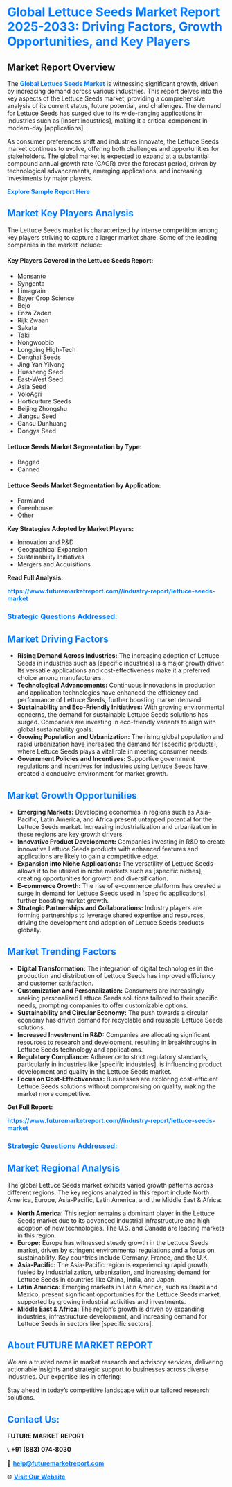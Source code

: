 <h1 style="color: #007BFF;">Global Lettuce Seeds Market Report 2025-2033: Driving Factors, Growth Opportunities, and Key Players</h1>

<section id="overview">
<h2>Market Report Overview</h2>
<p>The <a href="https://www.futuremarketreport.com//industry-report/lettuce-seeds-market" style="color: #007BFF; text-decoration: none;"><strong>Global Lettuce Seeds Market</strong></a> is witnessing significant growth, driven by increasing demand across various industries. This report delves into the key aspects of the Lettuce Seeds market, providing a comprehensive analysis of its current status, future potential, and challenges. The demand for Lettuce Seeds has surged due to its wide-ranging applications in industries such as [insert industries], making it a critical component in modern-day [applications].</p>
<p>As consumer preferences shift and industries innovate, the Lettuce Seeds market continues to evolve, offering both challenges and opportunities for stakeholders. The global market is expected to expand at a substantial compound annual growth rate (CAGR) over the forecast period, driven by technological advancements, emerging applications, and increasing investments by major players.</p>
</section>

<section id="overview">
<p><a href="https://www.futuremarketreport.com//request-sample/reportId=90826" style="color: #007BFF; text-decoration: none;"><strong>Explore Sample Report Here</strong></a></p>
</section>

<section id="key-players">
<h2 style="color: #007BFF;">Market Key Players Analysis</h2>
<p>The Lettuce Seeds market is characterized by intense competition among key players striving to capture a larger market share. Some of the leading companies in the market include:</p>
<h4>Key Players Covered in the Lettuce Seeds Report:</h4>
<ul><li>Monsanto</li><li>Syngenta</li><li>Limagrain</li><li>Bayer Crop Science</li><li>Bejo</li><li>Enza Zaden</li><li>Rijk Zwaan</li><li>Sakata</li><li>Takii</li><li>Nongwoobio</li><li>Longping High-Tech</li><li>Denghai Seeds</li><li>Jing Yan YiNong</li><li>Huasheng Seed</li><li>East-West Seed</li><li>Asia Seed</li><li>VoloAgri</li><li>Horticulture Seeds</li><li>Beijing Zhongshu</li><li>Jiangsu Seed</li><li>Gansu Dunhuang</li><li>Dongya Seed</li></ul>
<h4>Lettuce Seeds Market Segmentation by Type:</h4>
<ul><li>Bagged</li><li>Canned</li></ul>

<h4>Lettuce Seeds Market Segmentation by Application:</h4>
<ul><li>Farmland</li><li>Greenhouse</li><li>Other</li></ul>
<p><strong>Key Strategies Adopted by Market Players:</strong></p>
<ul>
<li>Innovation and R&D</li>
<li>Geographical Expansion</li>
<li>Sustainability Initiatives</li>
<li>Mergers and Acquisitions</li>
</ul>
</section>

<section>
<p><strong>Read Full Analysis: </strong></p><a href="https://www.futuremarketreport.com//industry-report/lettuce-seeds-market" style="color: #007BFF; text-decoration: none;"><strong>https://www.futuremarketreport.com//industry-report/lettuce-seeds-market</strong></a>
<h3 style="color: #007BFF;">Strategic Questions Addressed:</h3>
</section>

<section id="driving-factors">
<h2 style="color: #007BFF;">Market Driving Factors</h2>
<ul>
<li><strong>Rising Demand Across Industries:</strong> The increasing adoption of Lettuce Seeds in industries such as [specific industries] is a major growth driver. Its versatile applications and cost-effectiveness make it a preferred choice among manufacturers.</li>
<li><strong>Technological Advancements:</strong> Continuous innovations in production and application technologies have enhanced the efficiency and performance of Lettuce Seeds, further boosting market demand.</li>
<li><strong>Sustainability and Eco-Friendly Initiatives:</strong> With growing environmental concerns, the demand for sustainable Lettuce Seeds solutions has surged. Companies are investing in eco-friendly variants to align with global sustainability goals.</li>
<li><strong>Growing Population and Urbanization:</strong> The rising global population and rapid urbanization have increased the demand for [specific products], where Lettuce Seeds plays a vital role in meeting consumer needs.</li>
<li><strong>Government Policies and Incentives:</strong> Supportive government regulations and incentives for industries using Lettuce Seeds have created a conducive environment for market growth.</li>
</ul>
</section>

<section id="growth-opportunities">
<h2 style="color: #007BFF;">Market Growth Opportunities</h2>
<ul>
<li><strong>Emerging Markets:</strong> Developing economies in regions such as Asia-Pacific, Latin America, and Africa present untapped potential for the Lettuce Seeds market. Increasing industrialization and urbanization in these regions are key growth drivers.</li>
<li><strong>Innovative Product Development:</strong> Companies investing in R&D to create innovative Lettuce Seeds products with enhanced features and applications are likely to gain a competitive edge.</li>
<li><strong>Expansion into Niche Applications:</strong> The versatility of Lettuce Seeds allows it to be utilized in niche markets such as [specific niches], creating opportunities for growth and diversification.</li>
<li><strong>E-commerce Growth:</strong> The rise of e-commerce platforms has created a surge in demand for Lettuce Seeds used in [specific applications], further boosting market growth.</li>
<li><strong>Strategic Partnerships and Collaborations:</strong> Industry players are forming partnerships to leverage shared expertise and resources, driving the development and adoption of Lettuce Seeds products globally.</li>
</ul>
</section>

<section id="trending-factors">
<h2 style="color: #007BFF;">Market Trending Factors</h2>
<ul>
<li><strong>Digital Transformation:</strong> The integration of digital technologies in the production and distribution of Lettuce Seeds has improved efficiency and customer satisfaction.</li>
<li><strong>Customization and Personalization:</strong> Consumers are increasingly seeking personalized Lettuce Seeds solutions tailored to their specific needs, prompting companies to offer customizable options.</li>
<li><strong>Sustainability and Circular Economy:</strong> The push towards a circular economy has driven demand for recyclable and reusable Lettuce Seeds solutions.</li>
<li><strong>Increased Investment in R&D:</strong> Companies are allocating significant resources to research and development, resulting in breakthroughs in Lettuce Seeds technology and applications.</li>
<li><strong>Regulatory Compliance:</strong> Adherence to strict regulatory standards, particularly in industries like [specific industries], is influencing product development and quality in the Lettuce Seeds market.</li>
<li><strong>Focus on Cost-Effectiveness:</strong> Businesses are exploring cost-efficient Lettuce Seeds solutions without compromising on quality, making the market more competitive.</li>
</ul>
</section>

<section>
<p><strong>Get Full Report: </strong></p><a href="https://www.futuremarketreport.com//industry-report/lettuce-seeds-market" style="color: #007BFF; text-decoration: none;"><strong>https://www.futuremarketreport.com//industry-report/lettuce-seeds-market</strong></a>
<h3 style="color: #007BFF;">Strategic Questions Addressed:</h3>
</section>


<section id="regional-analysis">
<h2 style="color: #007BFF;">Market Regional Analysis</h2>
<p>The global Lettuce Seeds market exhibits varied growth patterns across different regions. The key regions analyzed in this report include North America, Europe, Asia-Pacific, Latin America, and the Middle East & Africa:</p>
<ul>
<li><strong>North America:</strong> This region remains a dominant player in the Lettuce Seeds market due to its advanced industrial infrastructure and high adoption of new technologies. The U.S. and Canada are leading markets in this region.</li>
<li><strong>Europe:</strong> Europe has witnessed steady growth in the Lettuce Seeds market, driven by stringent environmental regulations and a focus on sustainability. Key countries include Germany, France, and the U.K.</li>
<li><strong>Asia-Pacific:</strong> The Asia-Pacific region is experiencing rapid growth, fueled by industrialization, urbanization, and increasing demand for Lettuce Seeds in countries like China, India, and Japan.</li>
<li><strong>Latin America:</strong> Emerging markets in Latin America, such as Brazil and Mexico, present significant opportunities for the Lettuce Seeds market, supported by growing industrial activities and investments.</li>
<li><strong>Middle East & Africa:</strong> The region’s growth is driven by expanding industries, infrastructure development, and increasing demand for Lettuce Seeds in sectors like [specific sectors].</li>
</ul>
</section>

<footer>
<h2 style="color: #007BFF;">About FUTURE MARKET REPORT</h2>
<p>We are a trusted name in market research and advisory services, delivering actionable insights and strategic support to businesses across diverse industries. Our expertise lies in offering:</p>

<p>Stay ahead in today’s competitive landscape with our tailored research solutions.</p>

<h2 style="color: #007BFF;">Contact Us:</h2>
<p><strong>FUTURE MARKET REPORT</strong></p>
<p>📞 <strong>+91 (883) 074-8030</strong></p>
<p>📧 <strong><a href="mailto:help@futuremarketreport.com" style="color: #007BFF;">help@futuremarketreport.com</a></strong></p>
<p>🌐 <strong><a href="https://www.futuremarketreport.com/" style="color: #007BFF;">Visit Our Website</a></strong></p>
</footer>